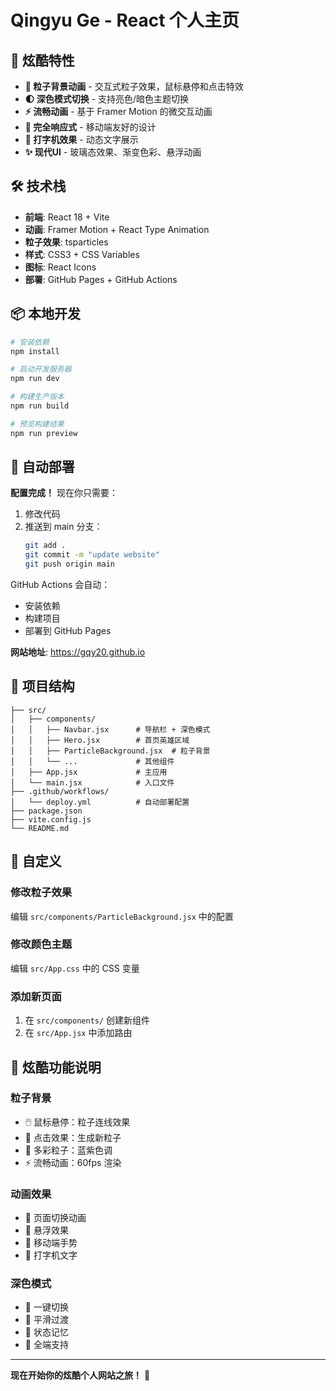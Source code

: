 # Qingyu Ge - React 个人主页

## 🚀 炫酷特性

- **🎨 粒子背景动画** - 交互式粒子效果，鼠标悬停和点击特效
- **🌓 深色模式切换** - 支持亮色/暗色主题切换
- **⚡ 流畅动画** - 基于 Framer Motion 的微交互动画
- **📱 完全响应式** - 移动端友好的设计
- **🎯 打字机效果** - 动态文字展示
- **✨ 现代UI** - 玻璃态效果、渐变色彩、悬浮动画

## 🛠️ 技术栈

- **前端**: React 18 + Vite
- **动画**: Framer Motion + React Type Animation
- **粒子效果**: tsparticles
- **样式**: CSS3 + CSS Variables
- **图标**: React Icons
- **部署**: GitHub Pages + GitHub Actions

## 📦 本地开发

```bash
# 安装依赖
npm install

# 启动开发服务器
npm run dev

# 构建生产版本
npm run build

# 预览构建结果
npm run preview
```

## 🚀 自动部署

**配置完成！** 现在你只需要：

1. 修改代码
2. 推送到 main 分支：
   ```bash
   git add .
   git commit -m "update website"
   git push origin main
   ```

GitHub Actions 会自动：
- 安装依赖
- 构建项目
- 部署到 GitHub Pages

**网站地址**: https://gqy20.github.io

## 📁 项目结构

```
├── src/
│   ├── components/
│   │   ├── Navbar.jsx      # 导航栏 + 深色模式
│   │   ├── Hero.jsx        # 首页英雄区域
│   │   ├── ParticleBackground.jsx  # 粒子背景
│   │   └── ...             # 其他组件
│   ├── App.jsx             # 主应用
│   └── main.jsx            # 入口文件
├── .github/workflows/
│   └── deploy.yml          # 自动部署配置
├── package.json
├── vite.config.js
└── README.md
```

## 🎨 自定义

### 修改粒子效果
编辑 `src/components/ParticleBackground.jsx` 中的配置

### 修改颜色主题
编辑 `src/App.css` 中的 CSS 变量

### 添加新页面
1. 在 `src/components/` 创建新组件
2. 在 `src/App.jsx` 中添加路由

## 🌟 炫酷功能说明

### 粒子背景
- 🖱️ 鼠标悬停：粒子连线效果
- 🎯 点击效果：生成新粒子
- 🌈 多彩粒子：蓝紫色调
- ⚡ 流畅动画：60fps 渲染

### 动画效果
- 🔄 页面切换动画
- 💫 悬浮效果
- 📱 移动端手势
- 🎪 打字机文字

### 深色模式
- 🌙 一键切换
- 🎨 平滑过渡
- 💾 状态记忆
- 📱 全端支持

---

**现在开始你的炫酷个人网站之旅！** 🚀
